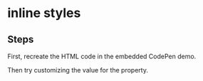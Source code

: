 # inline styles

## Steps

First, recreate the HTML code in the embedded CodePen demo.

Then try customizing the value for the property.
